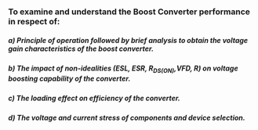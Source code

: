 ### To examine and understand the Boost Converter performance in respect of:

##### a) Principle of operation followed by brief analysis to obtain the voltage gain characteristics of the boost converter.

##### b) The impact of non-idealities (ESL, ESR, R<sub>DS(ON)</sub>,VFD, R) on voltage boosting capability of the converter.

##### c) The loading effect on efficiency of the converter.

##### d) The voltage and current stress of components and device selection.
